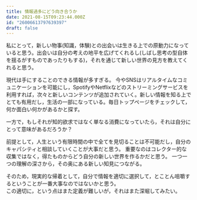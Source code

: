```yaml
---
title: 情報過多にどう向き合うか
date: 2021-08-15T09:23:44.000Z
id: "26006613797639397"
draft: false
---
```

私にとって，新しい物事(知識，体験)との出会いは生きる上での原動力になっていると思う。出会いは自分の考えの地平を広げてくれるし(しばし思考の型自体を揺るがすものであったりもする)，それを通じて新しい世界の見方を教えてくれると思う。  

現代は手にすることのできる情報が多すぎる。
今やSNSはリアルタイムなコミュニケーションを可能にし，SpotifyやNetflixなどのストリーミングサービスを利用すれば，次々と新しいコンテンツが追加されていく。新しい情報を知る上でとても有用だし，生活の一部になっている。毎日トップページをチェックして，何か面白い何かがあるかと探す。  

一方で，もしそれが知的欲求ではなく単なる消費になっていたら，それは自分にとって意味があるだろうか？

前提として，人生という有限時間の中で全てを見切ることは不可能だし，自分のキャパシティと相談していくことが大事だと思う。
重要なのはコレクター的な収集ではなく，得たものからどう自分の新しい世界を作るかだと思う。
一つ一つの理解の深さから，その奥にある新しい知見につながる。

そのため，現実的な帰着として，自分で情報を適切に選択して，とことん咀嚼するということが一番大事なのではないかと思う。  
この適切に，という点はまた定義が難しいが，それはまた深堀してみたい。
